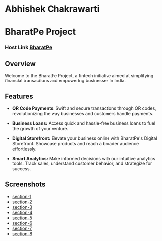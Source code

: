 # Abhishek Chakrawarti

# BharatPe Project

### Host Link  [BharatPe](https://sanjayvvarma.github.io/Bharat-Pe/) 

## Overview

Welcome to the BharatPe Project, a fintech initiative aimed at simplifying financial transactions and empowering businesses in India.

## Features

- **QR Code Payments:** Swift and secure transactions through QR codes, revolutionizing the way businesses and customers handle payments.

- **Business Loans:** Access quick and hassle-free business loans to fuel the growth of your venture.

- **Digital Storefront:** Elevate your business online with BharatPe's Digital Storefront. Showcase products and reach a broader audience effortlessly.

- **Smart Analytics:** Make informed decisions with our intuitive analytics tools. Track sales, understand customer behavior, and strategize for success.

## Screenshots

* [section-1](./images/1.jpg)
* [section-2](./images/2.jpg)
* [section-3](./images/3.jpg)
* [section-4](./images/4.jpg)
* [section-5](./images/5.jpg)
* [section-6](./images/6.jpg)
* [section-7](./images/7.jpg)
* [section-8](./images/8.jpg)



    
